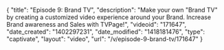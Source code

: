 {
    "title": "Episode 9: Brand TV",
    "description": "Make your own \"Brand TV\" by creating a customized video experience around your Brand. Increase Brand awareness and Sales with TVPage!",
    "videoid": "171647",
    "date_created": "1402297231",
    "date_modified": "1418181476",
    "type": "captivate",
    "layout": "video",
    "url": "\/v\/episode-9-brand-tv\/171647"
}